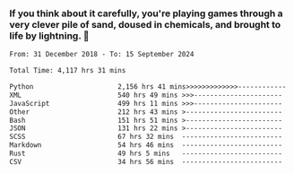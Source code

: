 ### If you think about it carefully, you're playing games through a very clever pile of sand, doused in chemicals, and brought to life by lightning.  👋


<!--START_SECTION:waka-->

```txt
From: 31 December 2018 - To: 15 September 2024

Total Time: 4,117 hrs 31 mins

Python                     2,156 hrs 41 mins>>>>>>>>>>>>>------------   52.38 %
XML                        540 hrs 49 mins >>>----------------------   13.14 %
JavaScript                 499 hrs 11 mins >>>----------------------   12.13 %
Other                      212 hrs 43 mins >------------------------   05.17 %
Bash                       151 hrs 51 mins >------------------------   03.69 %
JSON                       131 hrs 22 mins >------------------------   03.19 %
SCSS                       67 hrs 32 mins  -------------------------   01.64 %
Markdown                   54 hrs 46 mins  -------------------------   01.33 %
Rust                       49 hrs 5 mins   -------------------------   01.19 %
CSV                        34 hrs 56 mins  -------------------------   00.85 %
```

<!--END_SECTION:waka-->
